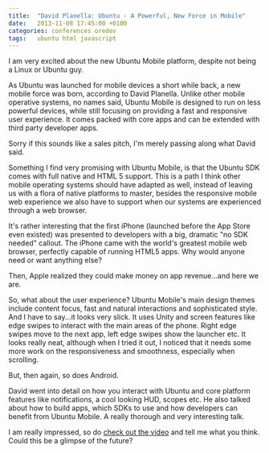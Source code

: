 ```yaml
---
title:  "David Planella: Ubuntu - A Powerful, New Force in Mobile"
date: 	2013-11-08 17:45:00 +0100
categories: conferences oredev
tags: 	ubuntu html javascript
---
```



I am very excited about the new Ubuntu Mobile platform, despite not being a Linux
or Ubuntu guy.

As Ubuntu was launched for mobile devices a short while back, a new mobile force
was born, according to David Planella. Unlike other mobile operative systems, no
names said, Ubuntu Mobile is designed to run on less powerful devices, while still
focusing on providing a fast and responsive user experience. It comes packed with
core apps and can be extended with third party developer apps. 

Sorry if this sounds like a sales pitch, I'm merely passing along what David said.

Something I find very promising with Ubuntu Mobile, is that the Ubuntu SDK comes
with full native and HTML 5 support. This is a path I think other mobile operating
systems should have adapted as well, instead of leaving us with a flora of native
platforms to master, besides the responsive mobile web experience we also have to
support when our systems are experienced through a web browser.

It's rather interesting that the first iPhone (launched before the App Store even
existed) was presented to developers with a big, dramatic "no SDK needed" callout.
The iPhone came with the world's greatest mobile web browser, perfectly capable
of running HTML5 apps. Why would anyone need or want anything else?

Then, Apple realized they could make money on app revenue...and here we are.

So, what about the user experience? Ubuntu Mobile's main design themes include
content focus, fast and natural interactions and sophisticated style. And I have
to say...it looks very slick. It uses Unity and screen features like edge swipes
to interact with the main areas of the phone. Right edge swipes move to the next
app, left edge swipes show the launcher etc. It looks really neat, although when
I tried it out, I noticed that it needs some more work on the responsiveness and
smoothness, especially when scrolling.

But, then again, so does Android.

David went into detail on how you interact with Ubuntu and core platform features
like notifications, a cool looking HUD, scopes etc. He also talked about how to
build apps, which SDKs to use and how developers can benefit from Ubuntu Mobile.
A really thorough and very interesting talk.

I am really impressed, so do [check out the video](http://oredev.org/oredev2013/2013/videos.html)
and tell me what you think. Could this be a glimpse of the future?

